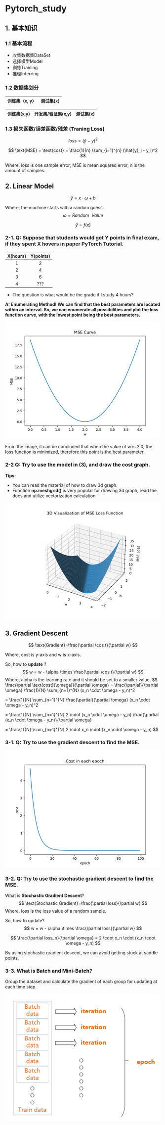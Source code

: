 # Pytorch_study



## 1. 基本知识

### 1.1 基本流程

- 收集数据集DataSet
- 选择模型Model
- 训练Training
- 推理Inferring



### 1.2 数据集划分

| 训练集（x, y） | 测试集(x) |
| :------------: | :-------: |

| 训练集(x,y) | 开发集/验证集(x,y) | 测试集(x) |
| :---------: | :----------------: | :-------: |



### 1.3 损失函数/误差函数/残差 (Traning Loss)


$$
loss = (\hat{y} - y)^2
$$

$$
\text{MSE} = \text{cost} = \frac{1}{n} \sum_{i=1}^{n} (\hat{y}_i - y_i)^2
$$

Where, loss is one sample error; MSE is mean squared error, n is the amount of samples.



## 2. Linear Model

$$
\hat{y} = x \cdot \omega + b
$$

Where, the machine starts with a random guess.
$$
\omega = Random \  \ Value
$$

$$
\hat{y} = f(x)
$$



### 2-1. Q: Suppose that students would get Y points in final exam, if they spent X hovers in paper PyTorch Tutorial.

| X(hours) | Y(points) |
| :------: | :-------: |
|    1     |     2     |
|    2     |     4     |
|    3     |     6     |
|    4     |    ???    |

- The question is what would be the grade if I study 4 hours?

**A: Enumerating Method! We can find that the best parameters are located within an interval. So, we can enumerate all possibilities and plot the loss function curve, with the lowest point being the best parameters.**

<img src="./imgs/2-1_1.png">

From the image, it can be concluded that when the value of w is 2.0, the loss function is minimized, therefore this point is the best parameter.



### 2-2 Q: Try to use the model in (3), and draw the cost graph.

**Tips:**

- You can read the material of how to draw 3d graph.
- Function **np.meshgrid()** is very popular for drawing 3d graph, read the docs and utilize vectorization calculation


<div align="center">
<img src="./imgs/2-2_2.png">
</div>


## 3. Gradient Descent

$$
\text{Gradient}=\frac{\partial \cos t}{\partial w}
$$

Where,  cost is y-axis and w is x-axis.

So, how to **update** ?
$$
w = w - \alpha \times \frac{\partial \cos t}{\partial w}
$$
Where, alpha is the learning rate and it should be set to a smaller value.
$$
\frac{\partial \text{cost}(\omega)}{\partial \omega} = \frac{\partial}{\partial \omega} \frac{1}{N} \sum_{n=1}^{N} (x_n \cdot \omega - y_n)^2

= \frac{1}{N} \sum_{n=1}^{N} \frac{\partial}{\partial \omega} (x_n \cdot \omega - y_n)^2

= \frac{1}{N} \sum_{n=1}^{N} 2 \cdot (x_n \cdot \omega - y_n) \frac{\partial (x_n \cdot \omega - y_n)}{\partial \omega}

= \frac{1}{N} \sum_{n=1}^{N} 2 \cdot x_n \cdot (x_n \cdot \omega - y_n)
$$

### 3-1. Q: Try to use the gradient descent to find the MSE.
<div align="center"><img src="./imgs/3-1_1.png"></div>

### 3-2. Q: Try to use the stochastic gradient descent to find the MSE.

What is **Stochastic Gradient Descent**?
$$
\text{Stochastic Gradient}=\frac{\partial loss}{\partial w}
$$
Where, loss is the loss value of a random sample.

So, how to update?
$$
w = w - \alpha \times \frac{\partial loss}{\partial w}
$$

$$
\frac{\partial  loss_n}{\partial \omega} = 2 \cdot x_n \cdot (x_n \cdot \omega - y_n)
$$

By using stochastic gradient descent, we can avoid getting stuck at saddle points.

### 3-3. What is Batch and Mini-Batch?

Group the dataset and calculate the gradient of each group for updating at each time step.
<div align="center">
<img src="./imgs/3-3_1.png">
</div>


